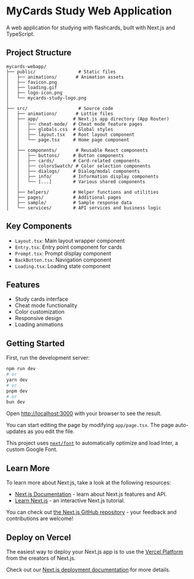# MyCards Study Web Application

A web application for studying with flashcards, built with Next.js and TypeScript.

## Project Structure

```
mycards-webapp/
├── public/                # Static files
│   ├── animations/       # Animation assets
│   ├── favicon.png      
│   ├── loading.gif      
│   ├── logo-icon.png    
│   └── mycards-study-logo.png
│
├── src/                   # Source code
│   ├── animations/       # Lottie files
│   ├── app/             # Next.js app directory (App Router)
│   │   ├── cheat-mode/  # Cheat mode feature pages
│   │   ├── globals.css  # Global styles
│   │   ├── layout.tsx   # Root layout component
│   │   └── page.tsx     # Home page component
│   │
│   ├── components/       # Reusable React components
│   │   ├── buttons/     # Button components
│   │   ├── cards/       # Card-related components
│   │   ├── colorsSwatch/ # Color selection components
│   │   ├── dialogs/     # Dialog/modal components
│   │   ├── info/        # Information display components
│   │   └── [...]        # Various shared components
│   │
│   ├── helpers/         # Helper functions and utilities
│   ├── pages/           # Additional pages
│   ├── sample/          # Sample response data
│   └── services/        # API services and business logic
```

## Key Components

- `Layout.tsx`: Main layout wrapper component
- `Entry.tsx`: Entry point component for cards
- `Prompt.tsx`: Prompt display component
- `BackButton.tsx`: Navigation component
- `Loading.tsx`: Loading state component

## Features

- Study cards interface
- Cheat mode functionality
- Color customization
- Responsive design
- Loading animations

## Getting Started

First, run the development server:

```bash
npm run dev
# or
yarn dev
# or
pnpm dev
# or
bun dev
```

Open [http://localhost:3000](http://localhost:3000) with your browser to see the result.

You can start editing the page by modifying `app/page.tsx`. The page auto-updates as you edit the file.

This project uses [`next/font`](https://nextjs.org/docs/basic-features/font-optimization) to automatically optimize and load Inter, a custom Google Font.

## Learn More

To learn more about Next.js, take a look at the following resources:

- [Next.js Documentation](https://nextjs.org/docs) - learn about Next.js features and API.
- [Learn Next.js](https://nextjs.org/learn) - an interactive Next.js tutorial.

You can check out [the Next.js GitHub repository](https://github.com/vercel/next.js/) - your feedback and contributions are welcome!

## Deploy on Vercel

The easiest way to deploy your Next.js app is to use the [Vercel Platform](https://vercel.com/new?utm_medium=default-template&filter=next.js&utm_source=create-next-app&utm_campaign=create-next-app-readme) from the creators of Next.js.

Check out our [Next.js deployment documentation](https://nextjs.org/docs/deployment) for more details.
